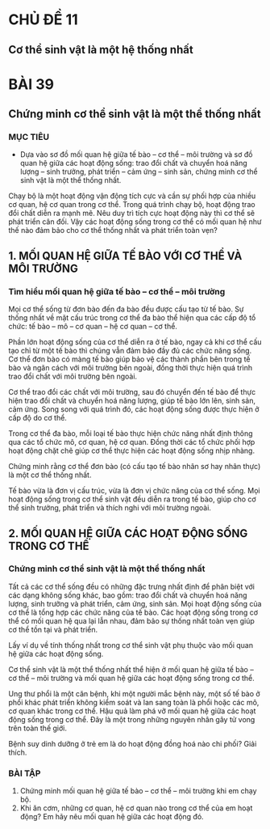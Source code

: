 # CHỦ ĐỀ 11

## Cơ thể sinh vật là một hệ thống nhất

# BÀI 39

## Chứng minh cơ thể sinh vật là một thể thống nhất

### MỤC TIÊU
*   Dựa vào sơ đồ mối quan hệ giữa tế bào – cơ thể – môi trường và sơ đồ quan hệ giữa các hoạt động sống: trao đổi chất và chuyển hoá năng lượng – sinh trưởng, phát triển – cảm ứng – sinh sản, chứng minh cơ thể sinh vật là một thể thống nhất.

Chạy bộ là một hoạt động vận động tích cực và cần sự phối hợp của nhiều cơ quan, hệ cơ quan trong cơ thể. Trong quá trình chạy bộ, hoạt động trao đổi chất diễn ra mạnh mẽ. Nêu duy trì tích cực hoạt động này thì cơ thể sẽ phát triển cân đối. Vậy các hoạt động sống trong cơ thể có mối quan hệ như thế nào đảm bảo cho cơ thể thống nhất và phát triển toàn vẹn?

## 1. MỐI QUAN HỆ GIỮA TẾ BÀO VỚI CƠ THỂ VÀ MÔI TRƯỜNG

### Tìm hiểu mối quan hệ giữa tế bào – cơ thể – môi trường

Mọi cơ thể sống từ đơn bào đến đa bào đều được cấu tạo từ tế bào. Sự thống nhất về mặt cấu trúc trong cơ thể đa bào thể hiện qua các cấp độ tổ chức: tế bào – mô – cơ quan – hệ cơ quan – cơ thể.

Phần lớn hoạt động sống của cơ thể diễn ra ở tế bào, ngay cả khi cơ thể cấu tạo chỉ từ một tế bào thì chúng vẫn đảm bảo đầy đủ các chức năng sống. Cơ thể đơn bào có màng tế bào giúp bảo vệ các thành phần bên trong tế bào và ngăn cách với môi trường bên ngoài, đồng thời thực hiện quá trình trao đổi chất với môi trường bên ngoài.

Cơ thể trao đổi các chất với môi trường, sau đó chuyển đến tế bào để thực hiện trao đổi chất và chuyển hoá năng lượng, giúp tế bào lớn lên, sinh sản, cảm ứng. Song song với quá trình đó, các hoạt động sống được thực hiện ở cấp độ do cơ thể.

Trong cơ thể đa bào, mỗi loại tế bào thực hiện chức năng nhất định thông qua các tổ chức mô, cơ quan, hệ cơ quan. Đồng thời các tổ chức phối hợp hoạt động chặt chẽ giúp cơ thể thực hiện các hoạt động sống nhịp nhàng.

Chứng minh rằng cơ thể đơn bào (có cấu tạo tế bào nhân sơ hay nhân thực) là một cơ thể thống nhất.

Tế bào vừa là đơn vị cấu trúc, vừa là đơn vị chức năng của cơ thể sống. Mọi hoạt động sống trong cơ thể sinh vật đều diễn ra trong tế bào, giúp cho cơ thể sinh trưởng, phát triển và thích nghi với môi trường ngoài.

## 2. MỐI QUAN HỆ GIỮA CÁC HOẠT ĐỘNG SỐNG TRONG CƠ THỂ

### Chứng minh cơ thể sinh vật là một thể thống nhất

Tất cả các cơ thể sống đều có những đặc trưng nhất định để phân biệt với các dạng không sống khác, bao gồm: trao đổi chất và chuyển hoá năng lượng, sinh trưởng và phát triển, cảm ứng, sinh sản. Mọi hoạt động sống của cơ thể là tổng hợp các chức năng của tế bào. Các hoạt động sống trong cơ thể có mối quan hệ qua lại lẫn nhau, đảm bảo sự thống nhất toàn vẹn giúp cơ thể tồn tại và phát triển.

Lấy ví dụ về tính thống nhất trong cơ thể sinh vật phụ thuộc vào mối quan hệ giữa các hoạt động sống.

Cơ thể sinh vật là một thể thống nhất thể hiện ở mối quan hệ giữa tế bào – cơ thể – môi trường và mối quan hệ giữa các hoạt động sống trong cơ thể.

Ung thư phổi là một căn bệnh, khi một người mắc bệnh này, một số tế bào ở phổi khác phát triển không kiểm soát và lan sang toàn là phổi hoặc các mô, cơ quan khác trong cơ thể. Hậu quả làm phá vỡ mối quan hệ giữa các hoạt động sống trong cơ thể. Đây là một trong những nguyên nhân gây tử vong trên toàn thế giới.

Bệnh suy dinh dưỡng ở trẻ em là do hoạt động đồng hoá nào chi phối? Giải thích.

### BÀI TẬP

1.  Chứng minh mối quan hệ giữa tế bào – cơ thể – môi trường khi em chạy bộ.
2.  Khi ăn cơm, những cơ quan, hệ cơ quan nào trong cơ thể của em hoạt động? Em hãy nêu mối quan hệ giữa các hoạt động đó.
